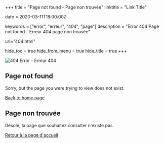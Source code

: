 +++
title = "Page not found - Page non trouvée"
linktitle = "Link Title"

date = 2020-03-11T18:00:00Z

keywords = ["error", "erreur", "404", "page"]
description = "Error 404 Page not found - Erreur 404 page non trouvée"

url="404.html"

hide_toc = true
hide_from_menu = true
hide_title = true
+++

<p class="text-center"><img style="max-height: 30vh;" src="404-error.jpg" alt="404 Error - Erreur 404" /></p>

<h2 class="text-center">Page not found</h2>
<p class="text-center">Sorry, but the page you were trying to view does not exist.</p>
<p class="text-center"><a href="/" class="btn btn-primary">Back to home page</a></p>

<h2 class="text-center">Page non trouvée</h2>
<p class="text-center">Désolé, la page que souhaitez consulter n'existe pas.</p>
<p class="text-center"><a href="/fr" class="btn btn-primary">Retour à la page d'accueil</a></p>
